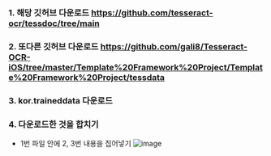 ### 1. 해당 깃허브 다운로드 https://github.com/tesseract-ocr/tessdoc/tree/main
### 2. 또다른 깃허브 다운로드 https://github.com/gali8/Tesseract-OCR-iOS/tree/master/Template%20Framework%20Project/Template%20Framework%20Project/tessdata
### 3. kor.traineddata 다운로드
### 4. 다운로드한 것을 합치기  
* 1번 파일 안에 2, 3번 내용을 집어넣기
![image](https://github.com/Mpicea/OpenCV_Parking/assets/100979640/bc689b3b-e4da-442b-9fd6-a21a376eb852)

